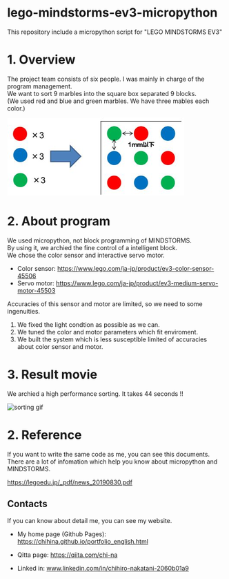 # lego-mindstorms-ev3-micropython
This repository include a micropython script for "LEGO MINDSTORMS EV3"

# 1. Overview
The project team consists of six people. I was mainly in charge of the program management.  
We want to sort 9 marbles into the square box separated 9 blocks.  
(We used red and blue and green marbles. We have three mables each color.)

![marbles](https://github.com/chihina/lego-mindstorms-ev3-micropython/blob/master/images/marbles.jpg)

# 2. About program
We used micropython, not block programming of MINDSTORMS.  
By using it, we archied the fine control of a intelligent block.  
We chose the color sensor and interactive servo motor. 

- Color sensor: https://www.lego.com/ja-jp/product/ev3-color-sensor-45506  
- Servo motor: https://www.lego.com/ja-jp/product/ev3-medium-servo-motor-45503  

Accuracies of this sensor and motor are limited, so we need to some ingenuities.  
1. We fixed the light condtion as possible as we can.  
2. We tuned the color and motor parameters which fit enviroment.  
3. We built the system which is less susceptible limited of accuracies about color sensor and motor.  

# 3. Result movie
We archied a high performance sorting. It takes 44 seconds !!  

![sorting gif](https://github.com/chihina/lego-mindstorms-ev3-micropython/blob/master/images/sorting_movie.gif)

# 2. Reference 
If you want to write the same code as me, you can see this documents.  
There are a lot of infomation which help you know about micropython and MINDSTORMS.  

https://legoedu.jp/_pdf/news_20190830.pdf  

## Contacts
If you can know about detail me, you can see my website.

- My home page (Github Pages): https://chihina.github.io/portfolio_english.html  

- Qitta page: https://qiita.com/chi-na  

- Linked in: www.linkedin.com/in/chihiro-nakatani-2060b01a9  
